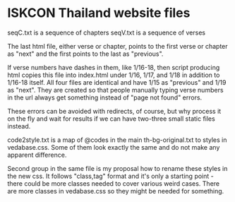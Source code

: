 # ISKCON Thailand website files

seqC.txt is a sequence of chapters
seqV.txt is a sequence of verses

The last html file, either verse or chapter, points to the first verse or chapter as "next" and the first points to the last as "previous".

If verse numbers have dashes in them, like 1/16-18, then script producing html copies this file into index.html under 1/16, 1/17, and 1/18 in addition to 1/16-18 itself. All four files are identical and have 1/15 as "previous" and 1/19 as "next". They are created so that people manually typing verse numbers in the url always get something instead of "page not found" errors. 

These errors can be avoided with redirects, of course, but why process it on the fly and wait for results if we can have two-three small static files instead.

code2style.txt is a map of @codes in the main th-bg-original.txt to styles in vedabase.css. Some of them look exactly the same and do not make any apparent difference.

Second group in the same file is my proposal how to rename these styles in the new css. It follows "class,tag" format and it's only a starting point - there could be more classes needed to cover various weird cases. There are more classes in vedabase.css so they might be needed for something.
